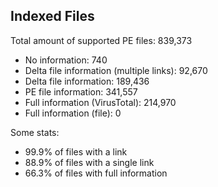 ## Indexed Files

<!--FileStats-->
Total amount of supported PE files: 839,373

* No information: 740
* Delta file information (multiple links): 92,670
* Delta file information: 189,436
* PE file information: 341,557
* Full information (VirusTotal): 214,970
* Full information (file): 0

Some stats:

* 99.9% of files with a link
* 88.9% of files with a single link
* 66.3% of files with full information
<!--/FileStats-->
